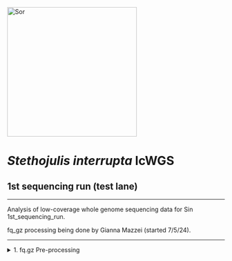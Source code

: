 <img src="https://inaturalist-open-data.s3.amazonaws.com/photos/236392150/original.jpg" alt="Sor" width="300"/>

# _Stethojulis interrupta_ lcWGS

## 1st sequencing run (test lane)
---
Analysis of low-coverage whole genome sequencing data for Sin 1st_sequencing_run.

fq_gz processing being done by Gianna Mazzei (started 7/5/24).

---

<details><summary>1. fq.gz Pre-processing</summary>
	
## 1. fq.gz Pre-processing
→ (*) _denotes steps with MultiQC Report Analyses_
<details><summary>0. Set-up</summary>
<p>

## 0. Set-up

Began by making a new repo on Github titled "pire_stethojulis_interrupta_lcwgs" 

Then went to my terminal and cloned the repo
```
[hpc-0356@wahab-01 ~]$ cd /archive/carpenterlab/pire/
[hpc-0356@wahab-01 pire]$ git clone {https://github.com/philippinespire/pire_stethojulis_interrupta_lcwgs}
```
Get a .gitignore file from another PIRE species repo and copy it here, then push this file to github.
```
[hpc-0356@wahab-01 pire]$ cd pire_stethojulis_interrupta_lcwgs
[hpc-0356@wahab-01 pire_stethojulis_interrupta_lcwgs]$ cp ../pire_taeniamia_zosterophora_lcwgs/.gitignore .
[hpc-0356@wahab-01 pire_stethojulis_interrupta_lcwgs]$ git pull
[hpc-0356@wahab-01 pire_stethojulis_interrupta_lcwgs]$ git add .gitignore
[hpc-0356@wahab-01 pire_stethojulis_interrupta_lcwgs]$ git commit -m "add gitignore"
[hpc-0356@wahab-01 pire_stethojulis_interrupta_lcwgs]$ git push
```
Make 1st sequencing run directory
```
[hpc-0356@wahab-01 pire_stethojulis_interrupta_lcwgs]$ mkdir 1st_sequencing_run
```
</p>

---
</details>

<details><summary>1. Get raw data</summary>
<p>

## 1. Get raw data

```
[hpc-0356@wahab-01 pire_stethojulis_interrupta_lcwgs]$ cd 1st_sequencing_run
[hpc-0356@wahab-01 1st_sequencing_run]$ rsync -r /archive/carpenterlab/pire/downloads/stethojulis_interrupta/1st_sequencing_run-lcwgs/fq_raw 1st_sequencing_run
```

</p>

---
</details>

<details><summary>2. Proofread the decode file</summary>
<p>

## 2. Proofread the decode file

```
[hpc-0356@wahab-01 fq_raw]$ cat Sin_lcwgs-testlane_SequenceNameDecode.tsv
```
Checked that I have sequencing data for all individuals in the decode file:
```
salloc
bash

[hpc-0356@d5-w6420b-23 fq_raw]$ ls *1.fq.gz | wc -l 
				ls *2.fq.gz | wc -l 
90
90
```
Number of lines:
```
[hpc-0356@d5-w6420b-23 fq_raw]$ wc -l Sin_lcwgs-testlane_SequenceNameDecode.tsv
89 Sin_lcwgs-testlane_SequenceNameDecode.tsv
```
Are there duplicates?
```
[hpc-0356@d5-w6420b-23 fq_raw]$ cat Sin_lcwgs-testlane_SequenceNameDecode.tsv| sort | uniq | wc -l
89
```
***Skip steps 3 and 4***

---
</details>

<details><summary>5. Perform a renaming dry run</summary>

## 5. Perform a renaming dry run

```
[hpc-0356@d1-w6420a-23 fq_raw]$ bash /home/e1garcia/shotgun_PIRE/pire_fq_gz_processing/renameFQGZ.bash Sin_lcwgs-testlane_SequenceNameDecode.tsv
```
---

</details>

<details><summary>6. Rename the files</summary>
	
## 6. Rename the files
```
[hpc-0356@d1-w6420a-23 fq_raw]$ bash /home/e1garcia/shotgun_PIRE/pire_fq_gz_processing/renameFQGZ.bash Sin_lcwgs-testlane_SequenceNameDecode.tsv rename
```
---

</details>

<details><summary>7. Check the quality of raw data (*)</summary>

## 7. Check the quality of raw data (*)

Execute `Multi_FASTQC.sh`:
```
[hpc-0356@d5-w6420b-23 1st_sequencing_run]$ sbatch /home/e1garcia/shotgun_PIRE/pire_fq_gz_processing/Multi_FASTQC.sh "fq_raw" "fqc_raw_report"  "fq.gz"
Submitted batch job 3347515
```

### MultiQC output (fq_raw/fqc_raw_report.html):
* Overall, Albatross samples have much higher read counts
	* The Undetermined library has 166.8 million reads
	* Proportion of Undetermined Reads: 0.177
 * Almost all samples are failing Per Base Sequence Content
 * At this point, there are many overrepresented sequences (almost all failed) as well as high adapter content (all failed)

```
‣ % duplication - 
	• Alb: 20 - 50.1%
 	• Contemp: 0 - 16.6%
	• Undertermined: 34.9 - 35.8%
‣ GC content - 
	• Alb: 42 - 54%, 62%: [Sin-APnd_005-Ex1-4B-lcwgs-1-1.2]
 	• Contemp: 43 - 54%
	• Undetermined: 47 - 54%
‣ number of reads - 
	• Alb: 3.3 - 62.8 mil
 	• Contemp: 0 - 7.2 mil
	• Undetermined: 166.8 mil
```
---

</details>

<details><summary>8. First trim (*)</summary>
<p>

## 8. First trim (*)
	
```
[hpc-0356@wahab-01 1st_sequencing_run]$ sbatch /home/e1garcia/shotgun_PIRE/pire_fq_gz_processing/runFASTP_1st_trim.sbatch fq_raw fq_fp1
Submitted batch job 3349635
```

### Review the FastQC output (fq_fp1/1st_fastp_report.html):
After 1st trim:
* `Sin-CPnd_016-Ex1-1E-lcwgs-1-1` has only 24 reads
* After filtering, GC content appears to have stabilized, except for `Sin-CPnd_016-Ex1-1E-lcwgs-1-1`. This volatility is likely from the low read count.

```  
‣ % duplication - 
    	• Albatross: 1.3 - 8.4%, 17.4%: [Sin-APnd_023-Ex1-6D], 23.7%: [Sin-APnd_006-Ex1-4C]
	• Contemporary: 0.0 - 6.9% 
	• Undetermined: 1.7%
‣ GC content -
    	• Albatross: 36.9 - 40.4%
	• Contemporary: 39.4 - 44.8%
	• Undetermined:39.2%
‣ passing filter - 
    	• Albatross: 66.9%: [Sin-APnd_005-Ex1-4B], 89.4 - 94.6%
	• Contemporary: 84.6 - 95.9%
	• Undetermined: 73.0%
‣ % adapter - 
    	• Albatross: 82.3 - 96.2%
	• Contemporary: 48.7 - 93.4%
	• Undetermined: 83.6%
‣ number of reads - 
    	• Albatross: - 125.5 mil
	• Contemporary: 0 - 14.4 mil
	• Undetermined: 333.5 mil
```

---
</details>

<details><summary>9. Remove duplicates with clumpify (*)</summary>
<p>

## 9. Remove duplicates with clumpify (*)

### 9a. Remove duplicates
 ```
[hpc-0356@wahab-01 1st_sequencing_run]$ bash /home/e1garcia/shotgun_PIRE/pire_fq_gz_processing/runCLUMPIFY_r1r2_array.bash fq_fp1 fq_fp1_clmp /scratch/hpc-0356 20
Submitted batch job 3349789
```

### 9c. Check duplicate removal success

Clumpify Successfully worked on all samples
```
[hpc-0356@wahab-01 1st_sequencing_run]$ salloc
[hpc-0356@d6-w6420b-07 1st_sequencing_run]$ enable_lmod
[hpc-0356@d6-w6420b-07 1st_sequencing_run]$ module load container_env R/4.3 
[hpc-0356@d4-w6420b-07 1st_sequencing_run]$ crun R < /home/e1garcia/shotgun_PIRE/pire_fq_gz_processing/checkClumpify_EG.R --no-save
[hpc-0356@d6-w6420b-07 1st_sequencing_run]$ exit
```
### 9d. Clean the scratch drive
```
[hpc-0356@wahab-01 1st_sequencing_run]$ sbatch /home/e1garcia/shotgun_PIRE/pire_fq_gz_processing/cleanSCRATCH.sbatch /scratch/hpc-0356 "*clumpify*temp*"
Submitted batch job 3349945
```
### 9e. Generate metadata on deduplicated FASTQ files (*)
```
[hpc-0356@wahab-01 1st_sequencing_run]$ sbatch /home/e1garcia/shotgun_PIRE/pire_fq_gz_processing/Multi_FASTQC.sh "fq_fp1_clmp" "fqc_clmp_report"  "fq.gz"
Submitted batch job 3349946
```

**Results** (fq_fp1_clmp/fqc_clmp_report.html): 
* `Sin-CPnd_016-Ex1-1E-lcwgs-1-1` still very volatile on Per Sequence GC Content -> low read count
* Still quite a few overrepresented sequences
* % duplication going down

```
‣ % duplication - 
    • Alb: 1.8 - 6.4%
    • Contemp: 0 - 1.3%
    • Undetermined: 4.7%
‣ GC content - 
    • Alb: 36 - 41%
    • Contemp: 39 - 44%
    • Undetermined: 40%
‣ length - 
    • Alb: 77 - 88 bp
    • Contemp: 81 - 130 bp
    • Undetermined: 85 bp
‣ number of reads -
    • Alb: 2.5 - 37.8 mil
    • Contemp: 0 - 1.7 mil, 6.3 mil: [Sin-CPnd_088-Ex1-2D]
    • Undetermined: 83.3 mil
```
</p>

---
</details>


<details><summary>10. Second trim (*)</summary>
<p>

## 10. Second trim (*)
 
```
[hpc-0356@wahab-01 1st_sequencing_run]$ sbatch /home/e1garcia/shotgun_PIRE/pire_fq_gz_processing/runFASTP_2.sbatch fq_fp1_clmp fq_fp1_clmp_fp2 33
Submitted batch job 3350043
```

### Review the FastQC output (fq_fp1_clmp_fp2/2nd_fastp_report.html):
After 2nd trim:
* 

```
‣ % duplication -
	• Alb: 
	• Contemp: 
	• Undetermined: 
‣ GC content -
	• Alb: 
	• Contemp: 
	• Undetermined: 
‣ passing filter -
	• Alb: 
	• Contemp: 
	• Undetermined: 
‣ % adapter -
	• Alb: 
	• Contemp: 
	• Undetermined: 
‣ number of reads -
	• Alb: 
	• Contemp: 
	• Undetermined: 
```

---
</details>

<details><summary>11. Decontaminate files (*)</summary>
<p>

## 11. Decontaminate files (*)

<details><summary>11a. Run fastq_screen</summary>
	
### 11a. Run fastq_screen

```
[hpc-0356@wahab-01 1st_sequencing_run]$ bash
[hpc-0356@wahab-01 1st_sequencing_run]$ fqScrnPATH=/home/e1garcia/shotgun_PIRE/pire_fq_gz_processing/runFQSCRN_6.bash
indir=fq_fp1_clmp_fp2
[hpc-0356@wahab-01 1st_sequencing_run]$ outdir=/scratch/hpc-0356/fq_fp1_clmp_fp2_fqscrn
nodes=20
[hpc-0356@wahab-01 1st_sequencing_run]$ bash $fqScrnPATH $indir $outdir $nodes
```
---

</details>

<details><summary>11b. Check for Errors</summary>
	
### 11b. Check for Errors

```
[hpc-0356@wahab-01 1st_sequencing_run]$ bash
[hpc-0356@wahab-01 1st_sequencing_run]$ outdir=/scratch/hpc-0356/fq_fp1_clmp_fp2_fqscrn
[hpc-0356@wahab-01 1st_sequencing_run]$ sbatch /home/e1garcia/shotgun_PIRE/pire_fq_gz_processing/validateFQ.sbatch $outdir "*filter.fastq.gz"
Submitted batch job 3351748

# when complete check the $outdir/fqValidateReport.txt file
less -S $outdir/fqValidationReport.txt file
```
#### Confirm files were succesfully completed:

Check that all 5 files were created for each fqgz file:
```
[hpc-0356@wahab-01 1st_sequencing_run]$ ls $outdir/*r1.tagged.fastq.gz | wc -l
					ls $outdir/*r2.tagged.fastq.gz | wc -l
					ls $outdir/*r1.tagged_filter.fastq.gz | wc -l
					ls $outdir/*r2.tagged_filter.fastq.gz | wc -l 
					ls $outdir/*r1_screen.txt | wc -l
					ls $outdir/*r2_screen.txt | wc -l
					ls $outdir/*r1_screen.png | wc -l
					ls $outdir/*r2_screen.png | wc -l
					ls $outdir/*r1_screen.html | wc -l
					ls $outdir/*r2_screen.html | wc -l
90
90
90
90
90
90
90
90
90
90
```
For each, you should have the same number as the number of input files (number of fq.gz files):
```
[hpc-0356@wahab-01 1st_sequencing_run]$ ls $indir/*r1.fq.gz | wc -l
                                        ls $indir/*r2.fq.gz | wc -l
90
90
```
Check for any errors in the `*out` files: (none)
```
[hpc-0356@wahab-01 1st_sequencing_run]$ grep 'error' slurm-fqscrn.*out
					grep 'No reads in' slurm-fqscrn.*out
					grep 'FATAL' slurm-fqscrn.*out
```
Looked at the outfiles to see if there are any unzipped files with the word temp, which means that the job didn't finish and needs to be rerun: (none)
```
[hpc-0356@wahab-01 1st_sequencing_run]$ outdir=/scratch/hpc-0356/fq_fp1_clmp_fp2_fqscrn
					ls $outdir/*temp*
ls: cannot access '/scratch/hpc-0356/fq_fp1_clmp_fp2_fqscrn/*temp*': No such file or directory
```

**Since fq screen worked properly, there are no files that need to be rerun!**

---

</details>

<details><summary>11e. Move output files</summary>
	
### 11e. Move output files
The recommended instructions using `screen mv` have not been working for me so I did this:
```
[hpc-0356@wahab-01 1st_sequencing_run]$ mv /scratch/hpc-0356/fq_fp1_clmp_fp2_fqscrn/Sin* /archive/carpenterlab/pire/pire_stethojulis_interrupta_lcwgs/1st_sequencing_run/fq_fp1_clmp_fp2_fqscrn

#for some reason mv /scratch/hpc-0356/fq_fp1_clmp_fp2_fqscrn/Undetermined* did not work so I had to move each file:

[hpc-0356@wahab-01 1st_sequencing_run]$ mv /scratch/hpc-0356/fq_fp1_clmp_fp2_fqscrn/Undetermined.clmp.fp2_r1_screen.html \
   					/scratch/hpc-0356/fq_fp1_clmp_fp2_fqscrn/Undetermined.clmp.fp2_r1_screen.png \
   					/scratch/hpc-0356/fq_fp1_clmp_fp2_fqscrn/Undetermined.clmp.fp2_r1_screen.txt \
   					/scratch/hpc-0356/fq_fp1_clmp_fp2_fqscrn/Undetermined.clmp.fp2_r1.tagged.fastq.gz \
   					/scratch/hpc-0356/fq_fp1_clmp_fp2_fqscrn/Undetermined.clmp.fp2_r1.tagged_filter.fastq.gz \
   					/scratch/hpc-0356/fq_fp1_clmp_fp2_fqscrn/Undetermined.clmp.fp2_r2_screen.html \
   					/scratch/hpc-0356/fq_fp1_clmp_fp2_fqscrn/Undetermined.clmp.fp2_r2_screen.png \
   					/scratch/hpc-0356/fq_fp1_clmp_fp2_fqscrn/Undetermined.clmp.fp2_r2_screen.txt \
   					/scratch/hpc-0356/fq_fp1_clmp_fp2_fqscrn/Undetermined.clmp.fp2_r2.tagged.fastq.gz \
					/scratch/hpc-0356/fq_fp1_clmp_fp2_fqscrn/Undetermined.clmp.fp2_r2.tagged_filter.fastq.gz \
					/archive/carpenterlab/pire/pire_stethojulis_interrupta_lcwgs/1st_sequencing_run/fq_fp1_clmp_fp2_fqscrn/

[hpc-0356@wahab-01 1st_sequencing_run]$ mv /scratch/hpc-0356/fq_fp1_clmp_fp2_fqscrn/fqValidationReport.txt /archive/carpenterlab/pire/pire_stethojulis_interrupta_lcwgs/1st_sequencing_run/fq_fp1_clmp_fp2_fqscrn/

```
---
</details>

<details><summary>11f. Run MultiQC (*)</summary>
	
### 11f. Run MultiQC (*)

```
[hpc-0356@wahab-01 1st_sequencing_run]$ sbatch /home/e1garcia/shotgun_PIRE/pire_fq_gz_processing/runMULTIQC.sbatch fq_fp1_clmp_fp2_fqscrn fastq_screen_report
Submitted batch job 3353560
```

Review the MultiQC output (fq_fp1_clmp_fp2_fqscrn/fastq_screen_report.html):
*

```
‣ multiple genomes -
	• Alb: 
	• Contemp: 
	• Undetermined: 
‣ no hits -
	• Alb: 
	• Contemp: 
	• Undetermined:
```

</details>

---

</details>

<details><summary>12. Repair FASTQ Files Messed Up by FASTQ_SCREEN (*)</summary>
<p>

## 12. Repair FASTQ Files Messed Up by FASTQ_SCREEN (*)

#### Execute `runREPAIR.sbatch`

Next we need to re-pair our reads. `runREPAIR.sbatch` matches up forward (r1) and reverse (r2) reads so that the `*1.fq.gz` and `*2.fq.gz` files have reads in the same order
```
[hpc-0356@wahab-01 1st_sequencing_run]$ sbatch /home/e1garcia/shotgun_PIRE/pire_fq_gz_processing/runREPAIR.sbatch fq_fp1_clmp_fp2_fqscrn fq_fp1_clmp_fp2_fqscrn_rprd 5
Submitted batch job 3353569 
```
#### Confirm that the paired end fq.gz files are complete and formatted correctly:

Start by running the script:
```
[hpc-0356@wahab-01 1st_sequencing_run]$ bash
[hpc-0356@wahab-01 1st_sequencing_run]$ SCRIPT=/home/e1garcia/shotgun_PIRE/pire_fq_gz_processing/validateFQPE.sbatch 
                                        DIR=fq_fp1_clmp_fp2_fqscrn_rprd
                                        fqPATTERN="*fq.gz"
[hpc-0356@wahab-01 1st_sequencing_run]$ sbatch $SCRIPT $DIR $fqPATTERN
Submitted batch job 3353571
```

Check the SLURM `out` file and `fqValidationReport.txt` to determine if all of the fqgz files are valid
```
[hpc-0356@wahab-01 1st_sequencing_run]$ cat valiate_FQ_-3353571.out
PAIRED END FASTQ VALIDATION REPORT

Directory: fq_fp1_clmp_fp2_fqscrn_rprd
File Pattern: *fq.gz
File extensions found: .R1.fq.gz .R2.fq.gz

Number of paired end fq files evaluated: 90
Number of paired end fq files validated: 90

Errors Reported:
```
#### Run `Multi_FASTQC`
```
[hpc-0356@wahab-01 1st_sequencing_run]$ sbatch /home/e1garcia/shotgun_PIRE/pire_fq_gz_processing/Multi_FASTQC.sh "./fq_fp1_clmp_fp2_fqscrn_rprd" "fqc_rprd_report" "fq.gz"
Submitted batch job 3353747
```

#### Review MultiQC output (fq_fp1_clmp_fp2_fqscrn_rprd/fqc_rprd_report.html):
*

```
‣ % duplication -
	• Alb: 
	• Contemp: 
	• Undetermined: 
‣ GC content -
	• Alb: 
	• Contemp: 
	• Undetermined:
‣ length -
	• Alb: 
	• Contemp: 
	• Undetermined:
‣ number of reads -
	• Alb: 
	• Contemp: 
	• Undetermined:
```

---

</details>

<details><summary>14. Clean Up</summary>
<p>

## 14. Clean Up

Move any .out files into the logs dir
```
[hpc-0356@wahab-01 1st_sequencing_run]$ mkdir logs
[hpc-0356@wahab-01 1st_sequencing_run]$ mv *out logs/
```

---

</details>

<details><summary>15. Map Repaired `fq.gz` to Reference Genome</summary>
<p>

## 15. Map Repaired `fq.gz` to Reference Genome

The following steps 15 & 16 are from the [pire_lcwgs_data_processing repo](https://github.com/philippinespire/pire_lcwgs_data_processing).

### Get your reference genome

Make a new directory `refGenome` and `cd` into it
```
[hpc-0356@wahab-01 1st_sequencing_run]$ mkdir refGenome
[hpc-0356@wahab-01 1st_sequencing_run]$ cd refGenome/
```

This species is not on ncbi, but we do have a reference genome in house. Copy this file `scaffolds.fasta` into refGenome:
```
[hpc-0356@wahab-01 refGenome]$ cp /home/e1garcia/shotgun_PIRE/pire_ssl_data_processing/stethojulis_interrupta/SPAdes_allLibs_decontam_R1R2_noIsolate/scaffolds.fasta /archive/carpenterlab/pire/pire_stethojulis_interrupta_lcwgs/1st_sequencing_run/refGenome/
```

### Map your reads to your reference genome
Start by cloning the dDocentHPC repo to gain access to the scripts we need to run:
```
[hpc-0356@wahab-01 1st_sequencing_run]$ git clone https://github.com/cbirdlab/dDocentHPC
```
Create a `mkBAM_ddocent` directory and copy all `fq.gz` files from `fq_fp1_clmp_fp2_fqscrn_rprd` into this new directory:
```
[hpc-0356@wahab-01 1st_sequencing_run]$ mkdir mkBAM_ddocent
[hpc-0356@wahab-01 1st_sequencing_run]$ rsync fq_fp1_clmp_fp2_fqscrn_rprd/*fq.gz mkBAM_ddocent
```
Copy the reference genome to `mkBAM_ddocent` as well as the scripts we need to run:
```
[hpc-0356@wahab-01 1st_sequencing_run]$ cp refGenome/scaffolds.fasta mkBAM_ddocent/reference.denovoSSL.Sin.fasta

[hpc-0356@wahab-01 1st_sequencing_run]$ cd mkBAM_ddocent/
[hpc-0356@wahab-01 mkBAM_ddocent]$ cp ../dDocentHPC/configs/config.6.lcwgs .
[hpc-0356@wahab-01 mkBAM_ddocent]$ cp ../dDocentHPC/dDocentHPC.sbatch .
```
Before moving forward, I needed to edit the `config.6.lcwgs` file to suit this species:
```
[hpc-0356@wahab-01 mkBAM_ddocent]$ nano config.6.lcwgs

# within file:
# change Cutoff1 and Cutoff2 to "denovoSSL" and "Sin"

----------mkREF: Settings for de novo assembly of the reference genome----------------------------------------->
PE              Type of reads for assembly (PE, SE, OL, RPE)                                    PE=ddRAD & ezRA>
0.9             cdhit Clustering_Similarity_Pct (0-1)                                                   Use cdh>
denovoSSL       Cutoff1 (integer)                                                                              >
Sin             Cutoff2 (integer)                                                                              >
0.05    rainbow merge -r <percentile> (decimal 0-1)                                             Percentile-base>
0.95    rainbow merge -R <percentile> (decimal 0-1)                                             Percentile-base>
--------------------------------------------------------------------------------------------------------------->
```
Then, I needed to alter the `dDocentHPC.sbatch` file to load the newer version:
```
[hpc-0356@wahab-01 mkBAM_ddocent]$ nano dDocentHPC.sbatch

# within file:
# change where the "#" is

enable_lmod
# module load container_env ddocent/2.7.8
module load container_env ddocent/2.9.4
```

Now, I am able to map reads.

Execute `dDocentHPC.sbatch mkBAM config.6.lcwgs` which aligns reads (in FASTQ format) to a reference genome and creates BAM files (Binary Alignment Map files)
```
[hpc-0356@wahab-01 mkBAM_ddocent]$ sbatch dDocentHPC.sbatch mkBAM config.6.lcwgs
Submitted batch job 3353876
```
---

</details>

<details><summary>16. Filter BAM Files</summary>

## 16. Filter BAM Files

Filtering BAM files ensures data quality, reduces noise, improves analysis accuracy, and prepares data for downstream genomic analyses.
```
[hpc-0356@wahab-01 mkBAM_ddocent]$ sbatch dDocentHPC.sbatch fltrBAM config.6.lcwgs
Submitted batch job 3355185
```

---

</details>

<details><summary>17. Generate Number of Mapped Reads</summary>

## 17. Generate Number of Mapped Reads

```
[hpc-0356@wahab-01 1st_sequencing_run]$ sbatch /home/e1garcia/shotgun_PIRE/pire_fq_gz_processing/mappedReadStats.sbatch mkBAM_ddocent mkBAM_ddocent/coverageMappedReads
Submitted batch job 3355582
```

#### Review Output (coverageMappedReads/out__ReadStats.tsv):

```
numreads:
* Alb: 3,095,833 - 5,3152,622
* Contemp: 11 - 9,716,147
* Und: 97,814,629

meanreadlength:
* Alb: 76.05 - 87.22
* Contemp: 83.46 - 128.20
* Und: 82.63

meandepth_wcvg:
* Alb: 1.16 - 3.10
* Contemp: 0.997 - 1.39
* Und: 4.56

numpos:
* 1,356,329,670 bp

numpos_wcvg:
* Alb: 110,401,751 - 716,514,117 bp
* Contemp: 665 - 339,212,571 bp
* Und: 894,543,777 bp

meandepth:
* Alb: 0.097 - 1.64
* Contemp: 0.0000005 - 0.35
* Und: 3.01

pctpos_wcvg:
* Alb: 8.14 - 52.83%
* Contemp: 0.00005 - 25.01%
* Und: 65.95%
```
